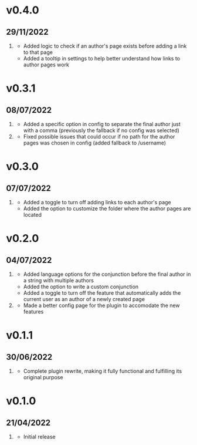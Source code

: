 # v0.4.0
## 29/11/2022

1. [](#improved)
    * Added logic to check if an author's page exists before adding a link to that page
    * Added a tooltip in settings to help better understand how links to author pages work
    
# v0.3.1
## 08/07/2022

1. [](#improved)
    * Added a specific option in config to separate the final author just with a comma (previously the fallback if no config was selected)
1. [](#bugfix)
    * Fixed possible issues that could occur if no path for the author pages was chosen in config (added fallback to /username)

# v0.3.0
## 07/07/2022

1. [](#new)
    * Added a toggle to turn off adding links to each author's page
    * Added the option to customize the folder where the author pages are located

# v0.2.0
## 04/07/2022

1. [](#new)
    * Added language options for the conjunction before the final author in a string with multiple authors
    * Added the option to write a custom conjunction
    * Added a toggle to turn off the feature that automatically adds the current user as an author of a newly created page
1. [](#improved)
    * Made a better config page for the plugin to accomodate the new features

# v0.1.1
## 30/06/2022

1. [](#improved)
    * Complete plugin rewrite, making it fully functional and fulfilling its original purpose

# v0.1.0
##  21/04/2022

1. [](#new)
    * Initial release
